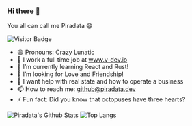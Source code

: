 ### Hi there 👋
You all can call me Piradata 😄

![Visitor Badge](https://visitor-badge.laobi.icu/badge?page_id=piradata.piradata)

- 😄 Pronouns: Crazy Lunatic
- 🔭 I work a full time job at www.v-dev.io
- 🌱 I’m currently learning React and Rust!
- 💖 I’m looking for Love and Friendship!
- 🤔 I want help with real state and how to operate a business
- 📫 How to reach me: github@piradata.dev
- ⚡ Fun fact: Did you know that octopuses have three hearts?

![Piradata's Github Stats](https://github-readme-stats.vercel.app/api?username=piradata&count_private=true&show_icons=true&include_all_commits=true&theme=merko)
![Top Langs](https://github-readme-stats.vercel.app/api/top-langs/?username=piradata&hide=TeX&layout=compact&theme=merko)
